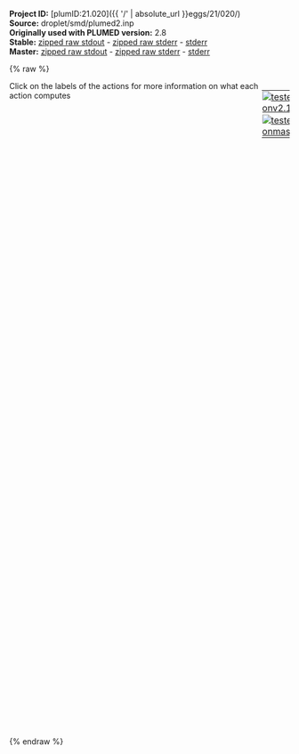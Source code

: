 **Project ID:** [plumID:21.020]({{ '/' | absolute_url }}eggs/21/020/)  
**Source:** droplet/smd/plumed2.inp  
**Originally used with PLUMED version:** 2.8  
**Stable:** [zipped raw stdout](plumed2.inp.plumed.stdout.txt.zip) - [zipped raw stderr](plumed2.inp.plumed.stderr.txt.zip) - [stderr](plumed2.inp.plumed.stderr)  
**Master:** [zipped raw stdout](plumed2.inp.plumed_master.stdout.txt.zip) - [zipped raw stderr](plumed2.inp.plumed_master.stderr.txt.zip) - [stderr](plumed2.inp.plumed_master.stderr)  

{% raw %}
<div style="width: 100%; float:left">
<div style="width: 90%; float:left" id="value_details_data/droplet/smd/plumed2.inp"> Click on the labels of the actions for more information on what each action computes </div>
<div style="width: 10%; float:left"><table><tr><td style="padding:1px"><a href="plumed2.inp.plumed.stderr"><img src="https://img.shields.io/badge/v2.10-passing-green.svg" alt="tested onv2.10" /></a></td></tr><tr><td style="padding:1px"><a href="plumed2.inp.plumed_master.stderr"><img src="https://img.shields.io/badge/master-passing-green.svg" alt="tested onmaster" /></a></td></tr></table></div></div>
<pre style="width=97%;">
<span class="plumedtooltip" style="color:green">UNITS<span class="right">This command sets the internal units for the code. <a href="https://www.plumed.org/doc-master/user-doc/html/_u_n_i_t_s.html" style="color:green">More details</a><i></i></span></span> <span class="plumedtooltip">LENGTH<span class="right">the units of lengths<i></i></span></span>=A

<span style="display:none;" id="data/droplet/smd/plumed2.inp">The UNITS action with label <b></b> calculates something</span><span id="data/droplet/smd/plumed2.inpcoord_short"><span class="plumedtooltip" style="color:green">COORDINATIONNUMBER<span class="right">Calculate the coordination numbers of atoms so that you can then calculate functions of the distribution of This action is <a class="toggler" href='javascript:;' onclick='toggleDisplay("data/droplet/smd/plumed2.inpcoord");'>a shortcut</a>. <a href="https://www.plumed.org/doc-master/user-doc/html/_c_o_o_r_d_i_n_a_t_i_o_n_n_u_m_b_e_r.html">More details</a><i></i></span></span> ...
  <span class="plumedtooltip">LABEL<span class="right">a label for the action so that its output can be referenced in the input to other actions<i></i></span></span>=<b name="data/droplet/smd/plumed2.inpcoord" onclick='showPath("data/droplet/smd/plumed2.inp","data/droplet/smd/plumed2.inpcoord","data/droplet/smd/plumed2.inpcoord_shortcut","blue")'>coord</b><span style="display:none;" id="data/droplet/smd/plumed2.inpcoord_shortcut">The COORDINATIONNUMBER action with label <b>coord</b> calculates the following quantities:<table  align="center" frame="void" width="95%" cellpadding="5%"><tr><td width="5%"><b> Quantity </b>  </td><td width="5%"><b> Type </b>  </td><td><b> Description </b> </td></tr><tr><td width="5%">coord</td><td width="5%"><font color="blue">vector</font></td><td>the coordination numbers of the specified atoms</td></tr><tr><td width="5%">coord_morethan</td><td width="5%"><font color="black">scalar</font></td><td>the number of colvars that have a value more than a threshold</td></tr></table></span>
  <span class="plumedtooltip">SPECIES<span class="right">this keyword is used for colvars such as coordination number<i></i></span></span>=1-512
  <span class="plumedtooltip">SWITCH<span class="right">the switching function that it used in the construction of the contact matrix<i></i></span></span>={RATIONAL R_0=5.0 D_MAX=10.0}
  <span class="plumedtooltip">MORE_THAN<span class="right">calculate the number of variables that are more than a certain target value<i></i></span></span>={RATIONAL R_0=5.0 D_MAX=5.5}
  <span class="plumedtooltip">LOWMEM<span class="right"> this flag does nothing and is present only to ensure back-compatibility<i></i></span></span>
... COORDINATIONNUMBER
</span><span id="data/droplet/smd/plumed2.inpcoord_long" style="display:none;"><span style="color:blue" class="comment"># PLUMED interprets the command:
</span><span class="toggler" style="color:red" onclick='toggleDisplay("data/droplet/smd/plumed2.inpcoord")'># COORDINATIONNUMBER ...</span>
<span style="color:blue" class="comment">#   LABEL=coord</span>
<span style="color:blue" class="comment">#   SPECIES=1-512</span>
<span style="color:blue" class="comment">#   SWITCH={RATIONAL R_0=5.0 D_MAX=10.0}</span>
<span style="color:blue" class="comment">#   MORE_THAN={RATIONAL R_0=5.0 D_MAX=5.5}</span>
<span style="color:blue" class="comment">#   LOWMEM</span>
<span style="color:blue" class="comment"># ... COORDINATIONNUMBER</span>
<span style="color:blue" class="comment"># as follows (Click the red comment above to revert to the short version of the input):</span>
<b name="data/droplet/smd/plumed2.inpcoord_grp" onclick='showPath("data/droplet/smd/plumed2.inp","data/droplet/smd/plumed2.inpcoord_grp","data/droplet/smd/plumed2.inpcoord_grp","violet")'>coord_grp</b><span style="display:none;" id="data/droplet/smd/plumed2.inpcoord_grp">The GROUP action with label <b>coord_grp</b> calculates the following quantities:<table  align="center" frame="void" width="95%" cellpadding="5%"><tr><td width="5%"><b> Quantity </b>  </td><td width="5%"><b> Type </b>  </td><td><b> Description </b> </td></tr><tr><td width="5%">coord_grp</td><td width="5%"><font color="violet">atoms</font></td><td>indices of atoms specified in GROUP</td></tr></table></span>: <span class="plumedtooltip" style="color:green">GROUP<span class="right">Define a group of atoms so that a particular list of atoms can be referenced with a single label in definitions of CVs or virtual atoms. <a href="https://www.plumed.org/doc-master/user-doc/html/_g_r_o_u_p.html" style="color:green">More details</a><i></i></span></span> <span class="plumedtooltip">ATOMS<span class="right">the numerical indexes for the set of atoms in the group<i></i></span></span>=1-512
<b name="data/droplet/smd/plumed2.inpcoord_mat" onclick='showPath("data/droplet/smd/plumed2.inp","data/droplet/smd/plumed2.inpcoord_mat","data/droplet/smd/plumed2.inpcoord_mat","red")'>coord_mat</b><span style="display:none;" id="data/droplet/smd/plumed2.inpcoord_mat">The CONTACT_MATRIX action with label <b>coord_mat</b> calculates the following quantities:<table  align="center" frame="void" width="95%" cellpadding="5%"><tr><td width="5%"><b> Quantity </b>  </td><td width="5%"><b> Type </b>  </td><td><b> Description </b> </td></tr><tr><td width="5%">coord_mat</td><td width="5%"><font color="red">matrix</font></td><td>a matrix containing the weights for the bonds between each pair of atoms</td></tr></table></span>: <span class="plumedtooltip" style="color:green">CONTACT_MATRIX<span class="right">Adjacency matrix in which two atoms are adjacent if they are within a certain cutoff. <a href="https://www.plumed.org/doc-master/user-doc/html/_c_o_n_t_a_c_t__m_a_t_r_i_x.html" style="color:green">More details</a><i></i></span></span> <span class="plumedtooltip">GROUP<span class="right">specifies the list of atoms that should be assumed indistinguishable<i></i></span></span>=1-512 <span class="plumedtooltip">SWITCH<span class="right">specify the switching function to use between two sets of indistinguishable atoms<i></i></span></span>={RATIONAL R_0=5.0 D_MAX=10.0}
<b name="data/droplet/smd/plumed2.inpcoord_ones" onclick='showPath("data/droplet/smd/plumed2.inp","data/droplet/smd/plumed2.inpcoord_ones","data/droplet/smd/plumed2.inpcoord_ones","blue")'>coord_ones</b><span style="display:none;" id="data/droplet/smd/plumed2.inpcoord_ones">The CONSTANT action with label <b>coord_ones</b> calculates the following quantities:<table  align="center" frame="void" width="95%" cellpadding="5%"><tr><td width="5%"><b> Quantity </b>  </td><td width="5%"><b> Type </b>  </td><td><b> Description </b> </td></tr><tr><td width="5%">coord_ones</td><td width="5%"><font color="blue">vector</font></td><td>the constant value that was read from the plumed input</td></tr></table></span>: <span class="plumedtooltip" style="color:green">ONES<span class="right">Create a constant vector with all elements equal to one <a href="https://www.plumed.org/doc-master/user-doc/html/_o_n_e_s.html" style="color:green">More details</a><i></i></span></span> <span class="plumedtooltip">SIZE<span class="right">the number of ones that you would like to create<i></i></span></span>=512
<b name="data/droplet/smd/plumed2.inpcoord" onclick='showPath("data/droplet/smd/plumed2.inp","data/droplet/smd/plumed2.inpcoord","data/droplet/smd/plumed2.inpcoord","blue")'>coord</b><span style="display:none;" id="data/droplet/smd/plumed2.inpcoord">The MATRIX_VECTOR_PRODUCT action with label <b>coord</b> calculates the following quantities:<table  align="center" frame="void" width="95%" cellpadding="5%"><tr><td width="5%"><b> Quantity </b>  </td><td width="5%"><b> Type </b>  </td><td><b> Description </b> </td></tr><tr><td width="5%">coord</td><td width="5%"><font color="blue">vector</font></td><td>the vector that is obtained by taking the product between the matrix and the vector that were input</td></tr></table></span>: <span class="plumedtooltip" style="color:green">MATRIX_VECTOR_PRODUCT<span class="right">Calculate the product of the matrix and the vector <a href="https://www.plumed.org/doc-master/user-doc/html/_m_a_t_r_i_x__v_e_c_t_o_r__p_r_o_d_u_c_t.html" style="color:green">More details</a><i></i></span></span>  <span class="plumedtooltip">ARG<span class="right">the label for the matrix and the vector/scalar that are being multiplied<i></i></span></span>=<b name="data/droplet/smd/plumed2.inpcoord_mat">coord_mat</b>,<b name="data/droplet/smd/plumed2.inpcoord_ones">coord_ones</b>
<b name="data/droplet/smd/plumed2.inpcoord_caverage" onclick='showPath("data/droplet/smd/plumed2.inp","data/droplet/smd/plumed2.inpcoord_caverage","data/droplet/smd/plumed2.inpcoord_caverage","black")'>coord_caverage</b><span style="display:none;" id="data/droplet/smd/plumed2.inpcoord_caverage">The MEAN action with label <b>coord_caverage</b> calculates the following quantities:<table  align="center" frame="void" width="95%" cellpadding="5%"><tr><td width="5%"><b> Quantity </b>  </td><td width="5%"><b> Type </b>  </td><td><b> Description </b> </td></tr><tr><td width="5%">coord_caverage</td><td width="5%"><font color="black">scalar</font></td><td>the mean of all the elements in the input vector</td></tr></table></span>: <span class="plumedtooltip" style="color:green">MEAN<span class="right">Calculate the arithmetic mean of the elements in a vector <a href="https://www.plumed.org/doc-master/user-doc/html/_m_e_a_n.html" style="color:green">More details</a><i></i></span></span> <span class="plumedtooltip">ARG<span class="right">the values input to this function<i></i></span></span>=<b name="data/droplet/smd/plumed2.inpcoord">coord</b> <span class="plumedtooltip">PERIODIC<span class="right">if the output of your function is periodic then you should specify the periodicity of the function<i></i></span></span>=NO
<b name="data/droplet/smd/plumed2.inpcoord_mt" onclick='showPath("data/droplet/smd/plumed2.inp","data/droplet/smd/plumed2.inpcoord_mt","data/droplet/smd/plumed2.inpcoord_mt","blue")'>coord_mt</b><span style="display:none;" id="data/droplet/smd/plumed2.inpcoord_mt">The MORE_THAN action with label <b>coord_mt</b> calculates the following quantities:<table  align="center" frame="void" width="95%" cellpadding="5%"><tr><td width="5%"><b> Quantity </b>  </td><td width="5%"><b> Type </b>  </td><td><b> Description </b> </td></tr><tr><td width="5%">coord_mt</td><td width="5%"><font color="blue">vector</font></td><td>the vector obtained by doing an element-wise application of a function that is one if the if the input is more than a threshold to the input vectors</td></tr></table></span>: <span class="plumedtooltip" style="color:green">MORE_THAN<span class="right">Use a switching function to determine how many of the input variables are more than a certain cutoff. <a href="https://www.plumed.org/doc-master/user-doc/html/_m_o_r_e__t_h_a_n.html" style="color:green">More details</a><i></i></span></span> <span class="plumedtooltip">ARG<span class="right">the values input to this function<i></i></span></span>=<b name="data/droplet/smd/plumed2.inpcoord">coord</b> <span class="plumedtooltip">SWITCH<span class="right">This keyword is used if you want to employ an alternative to the continuous swiching function defined above<i></i></span></span>={RATIONAL R_0=5.0 D_MAX=5.5}
<b name="data/droplet/smd/plumed2.inpcoord_morethan" onclick='showPath("data/droplet/smd/plumed2.inp","data/droplet/smd/plumed2.inpcoord_morethan","data/droplet/smd/plumed2.inpcoord_morethan","black")'>coord_morethan</b><span style="display:none;" id="data/droplet/smd/plumed2.inpcoord_morethan">The SUM action with label <b>coord_morethan</b> calculates the following quantities:<table  align="center" frame="void" width="95%" cellpadding="5%"><tr><td width="5%"><b> Quantity </b>  </td><td width="5%"><b> Type </b>  </td><td><b> Description </b> </td></tr><tr><td width="5%">coord_morethan</td><td width="5%"><font color="black">scalar</font></td><td>the sum of all the elements in the input vector</td></tr></table></span>: <span class="plumedtooltip" style="color:green">SUM<span class="right">Calculate the sum of the arguments <a href="https://www.plumed.org/doc-master/user-doc/html/_s_u_m.html" style="color:green">More details</a><i></i></span></span> <span class="plumedtooltip">ARG<span class="right">the values input to this function<i></i></span></span>=<b name="data/droplet/smd/plumed2.inpcoord_mt">coord_mt</b> <span class="plumedtooltip">PERIODIC<span class="right">if the output of your function is periodic then you should specify the periodicity of the function<i></i></span></span>=NO
<span style="color:blue"># --- End of included input --- </span></span><br/><span id="data/droplet/smd/plumed2.inpdefres_short"><span class="plumedtooltip" style="color:green">MOVINGRESTRAINT<span class="right">Add a time-dependent, harmonic restraint on one or more variables. This action has <a class="toggler" href='javascript:;' onclick='toggleDisplay("data/droplet/smd/plumed2.inpdefres");'>hidden defaults</a>. <a href="https://www.plumed.org/doc-master/user-doc/html/_m_o_v_i_n_g_r_e_s_t_r_a_i_n_t.html">More details</a><i></i></span></span> ...
  <span class="plumedtooltip">ARG<span class="right">the labels of the scalars on which the bias will act<i></i></span></span>=<b name="data/droplet/smd/plumed2.inpcoord">coord.morethan</b>
  <span class="plumedtooltip">STEP0<span class="right">This keyword appears multiple times as STEPx with x=0,1,2,<i></i></span></span>=0       <span class="plumedtooltip">AT0<span class="right">ATx is equal to the position of the restraint at time STEPx<i></i></span></span>=0.0  <span class="plumedtooltip">KAPPA0<span class="right">KAPPAx is equal to the value of the force constants at time STEPx<i></i></span></span>=1.0
  <span class="plumedtooltip">STEP1<span class="right">This keyword appears multiple times as STEPx with x=0,1,2,<i></i></span></span>=2000000 <span class="plumedtooltip">AT1<span class="right">ATx is equal to the position of the restraint at time STEPx<i></i></span></span>=64.0 <span class="plumedtooltip">KAPPA1<span class="right">KAPPAx is equal to the value of the force constants at time STEPx<i></i></span></span>=1.0
  <span class="plumedtooltip">LABEL<span class="right">a label for the action so that its output can be referenced in the input to other actions<i></i></span></span>=<b name="data/droplet/smd/plumed2.inpres" onclick='showPath("data/droplet/smd/plumed2.inp","data/droplet/smd/plumed2.inpres","data/droplet/smd/plumed2.inpres","black")'>res</b><span style="display:none;" id="data/droplet/smd/plumed2.inpres">The MOVINGRESTRAINT action with label <b>res</b> calculates the following quantities:<table  align="center" frame="void" width="95%" cellpadding="5%"><tr><td width="5%"><b> Quantity </b>  </td><td width="5%"><b> Type </b>  </td><td><b> Description </b> </td></tr><tr><td width="5%">res.bias</td><td width="5%"><font color="black">scalar</font></td><td>the instantaneous value of the bias potential</td></tr><tr><td width="5%">res.force2</td><td width="5%"><font color="black">scalar</font></td><td>the instantaneous value of the squared force due to this bias potential</td></tr><tr><td width="5%">res.coord_morethan_cntr</td><td width="5%"><font color="black">scalar</font></td><td>one or multiple instances of this quantity can be referenced elsewhere in the input file. these quantities will named with  the arguments of the bias followed by the character string _cntr. These quantities give the instantaneous position of the center of the harmonic potential. This particular component measures this quantity for the input CV named coord_morethan</td></tr><tr><td width="5%">res.coord_morethan_work</td><td width="5%"><font color="black">scalar</font></td><td>one or multiple instances of this quantity can be referenced elsewhere in the input file. These quantities will named with the arguments of the bias followed by the character string _work. These quantities tell the user how much work has been done by the potential in dragging the system along the various colvar axis. This particular component measures this quantity for the input CV named coord_morethan</td></tr><tr><td width="5%">res.coord_morethan_kappa</td><td width="5%"><font color="black">scalar</font></td><td>one or multiple instances of this quantity can be referenced elsewhere in the input file. These quantities will named with the arguments of the bias followed by the character string _kappa. These quantities tell the user the time dependent value of kappa. This particular component measures this quantity for the input CV named coord_morethan</td></tr><tr><td width="5%">res.work</td><td width="5%"><font color="black">scalar</font></td><td>the total work performed changing this restraint</td></tr></table></span>
... MOVINGRESTRAINT
</span><span id="data/droplet/smd/plumed2.inpdefres_long" style="display:none;"><span class="plumedtooltip" style="color:green">MOVINGRESTRAINT<span class="right">Add a time-dependent, harmonic restraint on one or more variables. This action uses the <a class="toggler" href='javascript:;' onclick='toggleDisplay("data/droplet/smd/plumed2.inpdefres");'>defaults shown here</a>. <a href="https://www.plumed.org/doc-master/user-doc/html/_m_o_v_i_n_g_r_e_s_t_r_a_i_n_t.html">More details</a><i></i></span></span> ...
  <span class="plumedtooltip">ARG<span class="right">the labels of the scalars on which the bias will act<i></i></span></span>=<b name="data/droplet/smd/plumed2.inpcoord">coord.morethan</b>
  <span class="plumedtooltip">STEP0<span class="right">This keyword appears multiple times as STEPx with x=0,1,2,<i></i></span></span>=0       <span class="plumedtooltip">AT0<span class="right">ATx is equal to the position of the restraint at time STEPx<i></i></span></span>=0.0  <span class="plumedtooltip">KAPPA0<span class="right">KAPPAx is equal to the value of the force constants at time STEPx<i></i></span></span>=1.0
  <span class="plumedtooltip">STEP1<span class="right">This keyword appears multiple times as STEPx with x=0,1,2,<i></i></span></span>=2000000 <span class="plumedtooltip">AT1<span class="right">ATx is equal to the position of the restraint at time STEPx<i></i></span></span>=64.0 <span class="plumedtooltip">KAPPA1<span class="right">KAPPAx is equal to the value of the force constants at time STEPx<i></i></span></span>=1.0
  <span class="plumedtooltip">LABEL<span class="right">a label for the action so that its output can be referenced in the input to other actions<i></i></span></span>=<b name="data/droplet/smd/plumed2.inpres" onclick='showPath("data/droplet/smd/plumed2.inp","data/droplet/smd/plumed2.inpres","data/droplet/smd/plumed2.inpres","black")'>res</b>
 <span class="plumedtooltip">VERSE<span class="right"> Tells plumed whether the restraint is only acting for CV larger (U) or smaller (L) than the restraint or whether it is acting on both sides (B)<i></i></span></span>=B
... MOVINGRESTRAINT
</span><br/><span class="plumedtooltip" style="color:green">FLUSH<span class="right">This command instructs plumed to flush all the open files with a user specified frequency. <a href="https://www.plumed.org/doc-master/user-doc/html/_f_l_u_s_h.html" style="color:green">More details</a><i></i></span></span> <span class="plumedtooltip">STRIDE<span class="right">the frequency with which all the open files should be flushed<i></i></span></span>=200000
<span class="plumedtooltip" style="color:green">PRINT<span class="right">Print quantities to a file. <a href="https://www.plumed.org/doc-master/user-doc/html/_p_r_i_n_t.html" style="color:green">More details</a><i></i></span></span> <span class="plumedtooltip">ARG<span class="right">the labels of the values that you would like to print to the file<i></i></span></span>=<b name="data/droplet/smd/plumed2.inpcoord">coord.morethan</b>,<b name="data/droplet/smd/plumed2.inpres">res.work</b> <span class="plumedtooltip">STRIDE<span class="right"> the frequency with which the quantities of interest should be output<i></i></span></span>=200 <span class="plumedtooltip">FILE<span class="right">the name of the file on which to output these quantities<i></i></span></span>=colvar
</pre>
{% endraw %}
